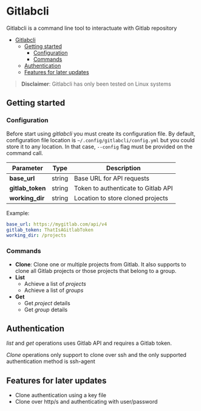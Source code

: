 # Gitlabcli

Gitlabcli is a command line tool to interactuate with Gitlab repository

- [Gitlabcli](#gitlabcli)
  - [Getting started](#getting-started)
    - [Configuration](#configuration)
    - [Commands](#commands)
  - [Authentication](#authentication)
  - [Features for later updates](#features-for-later-updates)

> **Disclaimer**: Gitlabcli has only been tested on Linux systems

## Getting started

### Configuration
Before start using *gitlabcli* you must create its configuration file.
By default, configuration file location is `~/.config/gitlabcli/config.yml` but you could store it to any location. In that case, `--config` flag must be provided on the command call.

| Parameter  | Type  | Description |
|---|---|---|
| **base_url** | string | Base URL for API requests |
| **gitlab_token** | string | Token to authenticate to Gitlab API |
| **working_dir** | string | Location to store cloned projects |


Example:
```yaml
base_url: https://mygitlab.com/api/v4
gitlab_token: ThatIsAGitlabToken
working_dir: /projects
```

### Commands
- **Clone**: Clone one or multiple projects from Gitlab. It also supports to clone all Gitlab projects or those projects that belong to a group.
- **List**
    - Achieve a list of *projects*
    - Achieve a list of *groups*
- **Get**
    - Get *project* details
    - Get *group* details

## Authentication
*list* and *get* operations uses Gitlab API and requires a Gitlab token.

*Clone* operations only support to clone over ssh and the only supported authentication method is ssh-agent

## Features for later updates
- Clone authentication using a key file
- Clone over http/s and authenticating with user/password
